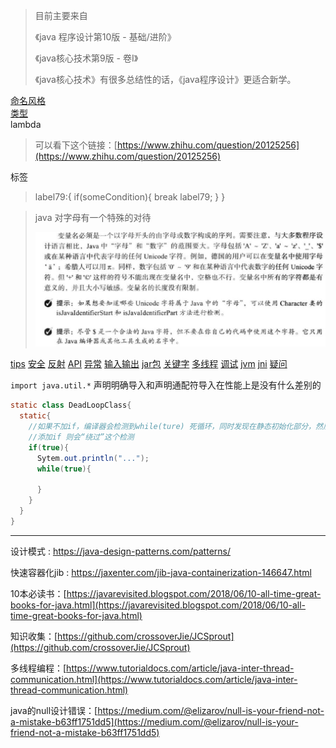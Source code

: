 > 目前主要来自
>
>《java 程序设计第10版 - 基础/进阶》
>
>《java核心技术第9版 - 卷I》
>
>《java核心技术》有很多总结性的话，《java程序设计》更适合新学。



[命名风格](./../general/style.md)  
[类型](./type/type-index.md)  
lambda

> 可以看下这个链接：[https://www.zhihu.com/question/20125256](https://www.zhihu.com/question/20125256) 

标签
>  label79:{ if\(someCondition\){ break label79; } }

> java 对字母有一个特殊的对待
>
> ![ddd](./ddd.png)

[tips](./tips.md)
[安全](./secure.md)
[反射](./reflect.md)
[API](./api.md)
[异常](./exception.md)
[输入输出](./io.md)
[jar包](./jar.md)
[关键字](./keyword.md)
[多线程](multi-thread.md)
[调试](./debug/debug-index.md)
[jvm](./jvm/jvm-index.md)
[jni](./jni/jni-index.md)
[疑问](./question.md)

`import java.util.*` 声明明确导入和声明通配符导入在性能上是没有什么差别的 



```java
static class DeadLoopClass{
  static{
    //如果不加if，编译器会检测到while(ture) 死循环，同时发现在静态初始化部分，然后拒绝编译
    //添加if 则会“绕过”这个检测
    if(true){
      Sytem.out.println("...");
      while(true){
        
      }
    }
  }
}
```

---
设计模式 : https://java-design-patterns.com/patterns/

快速容器化jib : https://jaxenter.com/jib-java-containerization-146647.html

10本必读书：[https://javarevisited.blogspot.com/2018/06/10-all-time-great-books-for-java.html](https://javarevisited.blogspot.com/2018/06/10-all-time-great-books-for-java.html)  

知识收集：[https://github.com/crossoverJie/JCSprout](https://github.com/crossoverJie/JCSprout)  

多线程编程：[https://www.tutorialdocs.com/article/java-inter-thread-communication.html](https://www.tutorialdocs.com/article/java-inter-thread-communication.html)   

java的null设计错误：[https://medium.com/@elizarov/null-is-your-friend-not-a-mistake-b63ff1751dd5](https://medium.com/@elizarov/null-is-your-friend-not-a-mistake-b63ff1751dd5)



